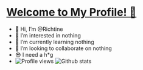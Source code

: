 # [Welcome to My Profile! 👋](http://richtine.xyz)
- 👋 Hi, I’m @Richtine<br>
- 👀 I’m interested in nothing<br>
- 🌱 I’m currently learning nothing<br>
- 💞️ I’m looking to collaborate on nothing<br>
- 😎 I need a h*g<br>
- ![Profile views](https://gpvc.arturio.dev/Richtine)
![Github stats](https://github-readme-stats.vercel.app/api?username=Richtine&show_icons=true&theme=radical)

